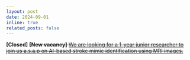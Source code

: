 ```yaml
---
layout: post
date: 2024-09-01
inline: true
related_posts: false
---
```


**[Closed]** ~~**[New vacancy]** [We are looking for a 1-year junior researcher to join us a.s.a.p on AI-based stroke mimic identification using MRI images.](/opportunities/)~~
